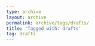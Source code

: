 ```yaml
---
type: archive
layout: archive
permalink: archive/tags/drafts/
title: 'Tagged with: drafts'
tag: drafts
---
```

